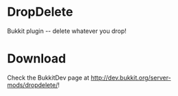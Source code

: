 DropDelete
==========

Bukkit plugin -- delete whatever you drop!

Download
==========
Check the BukkitDev page at http://dev.bukkit.org/server-mods/dropdelete/!
